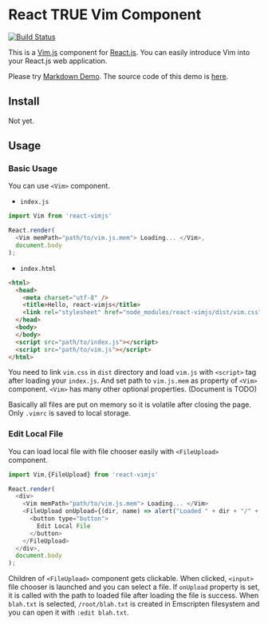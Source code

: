 React TRUE Vim Component
========================
[![Build Status](https://travis-ci.org/rhysd/react-vimjs.svg)](https://travis-ci.org/rhysd/react-vimjs)

This is a [Vim.js](https://github.com/coolwanglu/vim.js) component for [React.js](https://facebook.github.io/react/).  You can easily introduce Vim into your React.js web application.

Please try [Markdown Demo](http://rhysd.github.io/react-vimjs/).  The source code of this demo is [here](example).

## Install

Not yet.

## Usage

### Basic Usage

You can use `<Vim>` component.

- `index.js`

```javascript
import Vim from 'react-vimjs'

React.render(
  <Vim memPath="path/to/vim.js.mem"> Loading... </Vim>,
  document.body
);
```

- `index.html`

```html
<html>
  <head>
    <meta charset="utf-8" />
    <title>Hello, react-vimjs</title>
    <link rel="stylesheet" href="node_modules/react-vimjs/dist/vim.css">
  </head>
  <body>
  </body>
  <script src="path/to/index.js"></script>
  <script src="path/to/vim.js"></script>
</html>
```

You need to link `vim.css` in `dist` directory and load `vim.js` with `<script>` tag after loading your `index.js`.  And set path to `vim.js.mem` as property of `<Vim>` component.
`<Vim>` has many other optional properties. (Document is TODO)

Basically all files are put on memory so it is volatile after closing the page.  Only `.vimrc` is saved to local storage.

### Edit Local File

You can load local file with file chooser easily with `<FileUpload>` component.

```javascript
import Vim,{FileUpload} from 'react-vimjs'

React.render(
  <div>
    <Vim memPath="path/to/vim.js.mem"> Loading... </Vim>
    <FileUpload onUpload={(dir, name) => alert("Loaded " + dir + "/" + name)}>
      <button type="button">
        Edit Local File
      </button>
    </FileUpload>
  </div>,
  document.body
);
```

Children of `<FileUpload>` component gets clickable.  When clicked, `<input>` file chooser is launched and you can select a file.  If `onUpload` property is set, it is called with the path to loaded file after loading the file is success.  When `blah.txt` is selected, `/root/blah.txt` is created in Emscripten filesystem and you can open it with `:edit blah.txt`.


